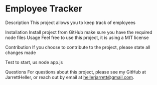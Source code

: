 # Employee Tracker

Description
This project allows you to keep track of employees


Installation
Install project from GitHub
make sure you have the required node files
Usage
Feel free to use this project, it is using a MIT license

Contribution
If you choose to contribute to the project, please state all changes made

Test
to start, us node app.js

Questions
For questions about this project, please see my GitHub at JarrettHeller, or reach out by email at hellerjarrett@gmail.com.
